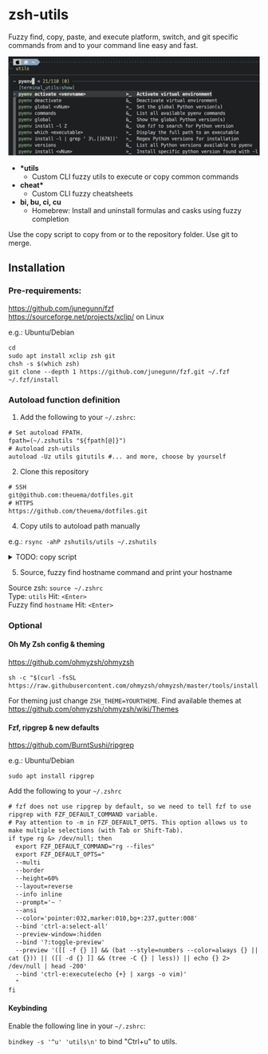 # zsh-utils

Fuzzy find, copy, paste, and execute platform, switch, and git specific commands from and to your command line easy and fast.

![Platform utils example](screenshot_fuzzy_pyenv.png)

- **\*utils**
    - Custom CLI fuzzy utils to execute or copy common commands
- **cheat\***
    - Custom CLI fuzzy cheatsheets
- **bi, bu, ci, cu**
    - Homebrew: Install and uninstall formulas and casks using fuzzy completion

Use the copy script to copy from or to the repository folder. Use git to merge.

## Installation

### Pre-requirements: 
https://github.com/junegunn/fzf    
https://sourceforge.net/projects/xclip/ on Linux

e.g.: Ubuntu/Debian
```
cd
sudo apt install xclip zsh git
chsh -s $(which zsh)
git clone --depth 1 https://github.com/junegunn/fzf.git ~/.fzf
~/.fzf/install
```

### Autoload function definition
1. Add the following to your `~/.zshrc`:

```
# Set autoload FPATH.
fpath=(~/.zshutils "${fpath[@]}")
# Autoload zsh-utils
autoload -Uz utils gitutils #... and more, choose by yourself
```

2. Clone this repository
```
# SSH
git@github.com:theuema/dotfiles.git
# HTTPS
https://github.com/theuema/dotfiles.git
```

4. Copy utils to autoload path manually

e.g.: `rsync -ahP zshutils/utils ~/.zshutils`

<details>
  <summary>TODO: copy script</summary>
    Execute `./copy.sh`:
    |Command|Action|
    |--|--|
    |`./copy.sh -import`| Copy utils from the repository folder to the autoload path `~/.zshutils`|
</details>

5. Source, fuzzy find hostname command and print your hostname

Source zsh: `source ~/.zshrc`    
Type: `utils` Hit: `<Enter>`    
Fuzzy find `hostname` Hit: `<Enter>`

### Optional

#### Oh My Zsh config & theming 
https://github.com/ohmyzsh/ohmyzsh

```
sh -c "$(curl -fsSL https://raw.githubusercontent.com/ohmyzsh/ohmyzsh/master/tools/install.sh)"
```

For theming just change `ZSH_THEME=YOURTHEME`. 
Find available themes at https://github.com/ohmyzsh/ohmyzsh/wiki/Themes

#### Fzf, ripgrep & new defaults
https://github.com/BurntSushi/ripgrep

e.g.: Ubuntu/Debian
```
sudo apt install ripgrep
```

Add the following to your `~/.zshrc`
```
# fzf does not use ripgrep by default, so we need to tell fzf to use ripgrep with FZF_DEFAULT_COMMAND variable.
# Pay attention to -m in FZF_DEFAULT_OPTS. This option allows us to make multiple selections (with Tab or Shift-Tab).
if type rg &> /dev/null; then
  export FZF_DEFAULT_COMMAND="rg --files"
  export FZF_DEFAULT_OPTS="
  --multi
  --border
  --height=60%
  --layout=reverse
  --info inline
  --prompt='∼ '
  --ansi
  --color='pointer:032,marker:010,bg+:237,gutter:008'
  --bind 'ctrl-a:select-all'
  --preview-window=:hidden
  --bind '?:toggle-preview'
  --preview '([[ -f {} ]] && (bat --style=numbers --color=always {} || cat {})) || ([[ -d {} ]] && (tree -C {} | less)) || echo {} 2> /dev/null | head -200'
  --bind 'ctrl-e:execute(echo {+} | xargs -o vim)'
  "
fi
```

#### Keybinding

Enable the following line in your `~/.zshrc`:

`bindkey -s '^u' 'utils\n'` to bind "Ctrl+u" to utils.

<br>